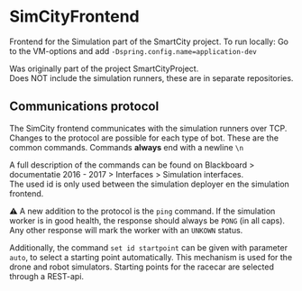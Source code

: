 # SimCityFrontend

Frontend for the Simulation part of the SmartCity project.
To run locally: Go to the VM-options and add ``-Dspring.config.name=application-dev``

Was originally part of the project SmartCityProject.  
Does NOT include the simulation runners, these are in separate repositories.

## Communications protocol
The SimCity frontend communicates with the simulation runners over TCP.
Changes to the protocol are possible for each type of bot. These are the common commands. Commands **always** end with a newline ``\n``

A full description of the commands can be found on Blackboard > documentatie 2016 - 2017 > Interfaces > Simulation interfaces.  
The used id is only used between the simulation deployer en the simulation frontend.  

⚠ A new addition to the protocol is the ``ping`` command. If the simulation worker is in good health, the response should always be ``PONG`` (in all caps). Any other response will mark the worker with an ``UNKOWN`` status.  

Additionally, the command ``set id startpoint`` can be given with parameter ``auto``, to select a starting point automatically. This mechanism is used for the drone and robot simulators.
Starting points for the racecar are selected through a REST-api.
